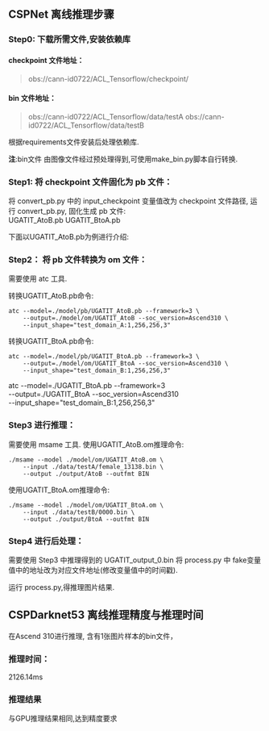 ## CSPNet 离线推理步骤

### Step0: 下载所需文件,安装依赖库
#### checkpoint 文件地址：
> obs://cann-id0722/ACL_Tensorflow/checkpoint/

#### bin 文件地址：
> obs://cann-id0722/ACL_Tensorflow/data/testA
> obs://cann-id0722/ACL_Tensorflow/data/testB

根据requirements文件安装后处理依赖库.

**注**:bin文件 由图像文件经过预处理得到,可使用make_bin.py脚本自行转换.

### Step1: 将 checkpoint 文件固化为 pb 文件：
将 convert_pb.py 中的 input_checkpoint 变量值改为 checkpoint 文件路径,
运行 convert_pb.py, 固化生成 pb 文件:  
UGATIT_AtoB.pb
UGATIT_BtoA.pb

下面以UGATIT_AtoB.pb为例进行介绍:

### Step2： 将 pb 文件转换为 om 文件：
需要使用 atc 工具.

转换UGATIT_AtoB.pb命令:
```
atc --model=./model/pb/UGATIT_AtoB.pb --framework=3 \
	--output=./model/om/UGATIT_AtoB --soc_version=Ascend310 \
	--input_shape="test_domain_A:1,256,256,3"
```

转换UGATIT_BtoA.pb命令:
```
atc --model=./model/pb/UGATIT_BtoA.pb --framework=3 \
	--output=./model/om/UGATIT_BtoA --soc_version=Ascend310 \
	--input_shape="test_domain_B:1,256,256,3"
```

atc --model=./UGATIT_BtoA.pb --framework=3 \
	--output=./UGATIT_BtoA --soc_version=Ascend310 \
	--input_shape="test_domain_B:1,256,256,3"

### Step3 进行推理：
需要使用 msame 工具.
使用UGATIT_AtoB.om推理命令:
```
./msame --model ./model/om/UGATIT_AtoB.om \
	--input ./data/testA/female_13138.bin \
	--output ./output/AtoB --outfmt BIN
```

使用UGATIT_BtoA.om推理命令:
```
./msame --model ./model/om/UGATIT_BtoA.om \
	--input ./data/testB/0000.bin \
	--output ./output/BtoA --outfmt BIN
```

### Step4 进行后处理：
需要使用 Step3 中推理得到的 UGATIT_output_0.bin
将 process.py 中 fake变量值中的地址改为对应文件地址(修改变量值中的时间戳).

运行 process.py,得推理图片结果.

## CSPDarknet53 离线推理精度与推理时间
在Ascend 310进行推理, 含有1张图片样本的bin文件，  
### 推理时间：  
2126.14ms 
### 推理结果
与GPU推理结果相同,达到精度要求
